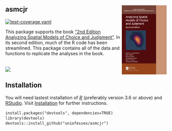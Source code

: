 
## asmcjr <img src="man/figures/logo.png" width="140" align="right" /> <br />

[![test-coverage.yaml](https://github.com/uniofessex/asmcjr/actions/workflows/test-coverage.yaml/badge.svg)](https://github.com/uniofessex/asmcjr/actions/workflows/test-coverage.yaml)

This package supports the book [“2nd Edition Analyzing Spatial Models of
Choice and
Judgment”](https://www.routledge.com/Analyzing-Spatial-Models-of-Choice-and-Judgment/II-Bakker-Carroll-Hare-Poole-Rosenthal/p/book/9781138715332).
In its second edition, much of the R code has been streamlined. This
package contains all of the data and functions to replicate the analyses
in the book.

<br />
<img src="https://raw.githack.com/uniofessex/asmcjr/master/man/figures/book_image.jpg" width="200" align="center" />  
 

## Installation

You will need lastest installation of
[*R*](https://cran.r-project.org/mirrors.html) (preferably version 3.6
or above) and
[RStudio](https://rstudio.com/products/rstudio/download/#download).
Visit [Installation](articles/installation.html) for further
instructions.

<!-- README.md is generated from README.Rmd. Please edit that file -->

    install.packages("devtools", dependencies=TRUE)
    library(devtools)
    devtools::install_github("uniofessex/asmcjr")
